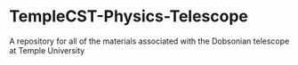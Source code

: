 # TempleCST-Physics-Telescope
A repository for all of the materials associated with the Dobsonian telescope at Temple University
